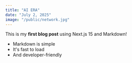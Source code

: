 ```yaml
---
title: "AI ERA"
date: "July 2, 2025"
image: "/public/network.jpg"
---
```

<!-- <img src="/public/network.jpg" alt="Sample Image" width="600" /> -->
This is my **first blog post** using Next.js 15 and Markdown!

- Markdown is simple
- It's fast to load
- And developer-friendly